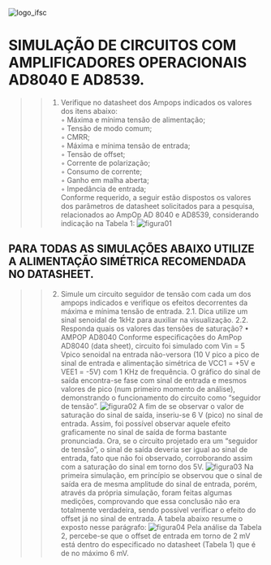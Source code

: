 ![logo_ifsc]( https://github.com/MPP13/ELN22104_2020_2/blob/prof-lohmann-Alunos_01/Marcos_Pacheco/Atividade%2003/figuras_atividade_03/logo_ifsc.jpg)


# SIMULAÇÃO DE CIRCUITOS COM AMPLIFICADORES OPERACIONAIS AD8040 E AD8539.
>> 1. Verifique no datasheet dos Ampops indicados os valores dos itens abaixo:\
◦ Máxima e mínima tensão de alimentação;\
◦ Tensão de modo comum;\
◦ CMRR;\
◦ Máxima e mínima tensão de entrada;\
◦ Tensão de offset;\
◦ Corrente de polarização;\
◦ Consumo de corrente;\
◦ Ganho em malha aberta;\
◦ Impedância de entrada;\
Conforme requerido, a seguir estão dispostos os valores dos parâmetros de datasheet solicitados para a pesquisa, 
relacionados ao AmpOp AD 8040 e AD8539, considerando indicação na Tabela 1:
![figura01](https://github.com/MPP13/ELN22104_2020_2/blob/prof-lohmann-Alunos_01/Marcos_Pacheco/Atividade%2003/figuras_atividade_03/figura%2001.jpg)

## PARA TODAS AS SIMULAÇÕES ABAIXO UTILIZE A ALIMENTAÇÃO SIMÉTRICA RECOMENDADA NO DATASHEET.

>> 2. Simule um circuito seguidor de tensão com cada um dos ampops indicados e verifique os efeitos decorrentes da máxima e mínima tensão de entrada.
2.1. Dica utilize um sinal senoidal de 1kHz para auxiliar na visualização.
2.2. Responda quais os valores das tensões de saturação?
•	AMPOP AD8040
	Conforme especificações do AmPop AD8040 (data sheet), circuito foi simulado com Vin = 5 Vpico senoidal na entrada não-versora (10 V pico a pico de sinal de entrada e alimentação simétrica de VCC1 = +5V e VEE1 = -5V) com 1 KHz de frequência.
	O gráfico do sinal de saída encontra-se fase com sinal de entrada e mesmos valores de pico (num primeiro momento de análise), demonstrando o funcionamento do circuito como “seguidor de tensão”.
![figura02]( https://github.com/MPP13/ELN22104_2020_2/blob/prof-lohmann-Alunos_01/Marcos_Pacheco/Atividade%2003/figuras_atividade_03/figura%2002.jpg)
A fim de se observar o valor de saturação do sinal de saída, inseriu-se 6 V (pico) no sinal de entrada. Assim, foi possível observar aquele efeito graficamente no sinal de saída de forma bastante pronunciada. Ora, se o circuito projetado era um “seguidor de tensão”, o sinal de saída deveria ser igual ao sinal de entrada, fato que não foi observado, corroborando assim com a saturação do sinal em torno dos 5V.
![figura03]( https://github.com/MPP13/ELN22104_2020_2/blob/prof-lohmann-Alunos_01/Marcos_Pacheco/Atividade%2003/figuras_atividade_03/figura%2003.jpg)
	Na primeira simulação, em princípio se observou que o sinal de saída era de mesma amplitude do sinal de entrada, porém, através da própria simulação, foram feitas algumas medições, comprovando que essa conclusão não era totalmente verdadeira, sendo possível verificar o efeito do offset já no sinal de entrada. A tabela abaixo resume o exposto nesse parágrafo:
![figura04]( https://github.com/MPP13/ELN22104_2020_2/blob/prof-lohmann-Alunos_01/Marcos_Pacheco/Atividade%2003/figuras_atividade_03/figura%2004.jpg)
Pela análise da Tabela 2, percebe-se que o offset de entrada em torno de 2 mV está dentro do especificado no datasheet (Tabela 1) que é de no máximo 6 mV.





